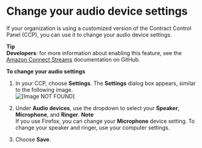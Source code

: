 # Change your audio device settings<a name="audio-device-settings"></a>

If your organization is using a customized version of the Contract Control Panel \(CCP\), you can use it to change your audio device settings\. 

**Tip**  
**Developers**: for more information about enabling this feature, see the [Amazon Connect Streams](https://github.com/amazon-connect/amazon-connect-streams/blob/master/Documentation.md#connectcoreinitccp) documentation on GitHub\.

**To change your audio settings**

1. In your CCP, choose **Settings**\. The **Settings** dialog box appears, similar to the following image\.   
![\[Image NOT FOUND\]](http://docs.aws.amazon.com/connect/latest/adminguide/images/ccp-audio-settings.png)

1. Under **Audio devices**, use the dropdown to select your **Speaker**, **Microphone**, and **Ringer**\.
**Note**  
If you use Firefox, you can change your **Microphone** device setting\. To change your speaker and ringer, use your computer settings\.

1. Choose **Save**\.